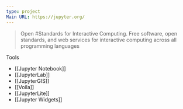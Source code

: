 ```yaml
---
type: project
Main URL: https://jupyter.org/
---
```

> Open #Standards for Interactive Computing. Free software, open standards, and web services for interactive computing across all programming languages

Tools
- [[Jupyter Notebook]]
- [[JupyterLab]]
- [[JupyterGIS]]
- [[Voila]]
- [[JupyterLite]]
- [[Jupyter Widgets]]
